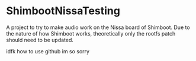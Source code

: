 # ShimbootNissaTesting
A project to try to make audio work on the Nissa board of Shimboot.
Due to the nature of how Shimboot works, theoretically only the rootfs patch should need to be updated.














      
idfk how to use github im so sorry
